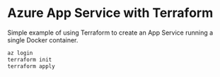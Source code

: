 # Azure App Service with Terraform
Simple example of using Terraform to create an App Service running a single Docker container.

```bash
az login
terraform init
terraform apply
